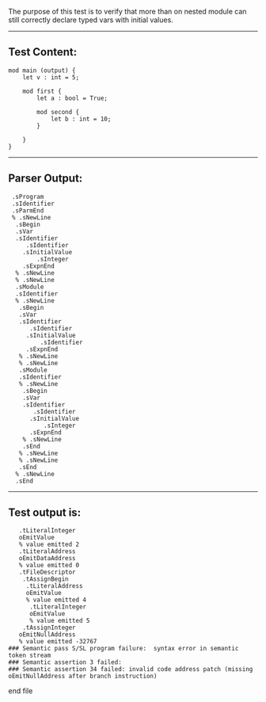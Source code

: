 The purpose of this test is to verify that more than on nested module can still correctly declare typed vars with initial values.

-------------------------


Test Content: 
-------------------------
```
mod main (output) {
    let v : int = 5;

    mod first {
        let a : bool = True;

        mod second {
            let b : int = 10;
        }

    }
}
```
------------------------


Parser Output: 
-------------------------
```
 .sProgram
 .sIdentifier
 .sParmEnd
 % .sNewLine
  .sBegin
  .sVar
  .sIdentifier
     .sIdentifier
    .sInitialValue
        .sInteger
    .sExpnEnd
  % .sNewLine
  % .sNewLine
  .sModule
  .sIdentifier
  % .sNewLine
   .sBegin
   .sVar
   .sIdentifier
      .sIdentifier
     .sInitialValue
         .sIdentifier
     .sExpnEnd
   % .sNewLine
   % .sNewLine
   .sModule
   .sIdentifier
   % .sNewLine
    .sBegin
    .sVar
    .sIdentifier
       .sIdentifier
      .sInitialValue
          .sInteger
      .sExpnEnd
    % .sNewLine
    .sEnd
   % .sNewLine
   % .sNewLine
   .sEnd
  % .sNewLine
  .sEnd

```
------------------------

Test output is: 
-------------------------
```
   .tLiteralInteger
   oEmitValue
   % value emitted 2
   .tLiteralAddress
   oEmitDataAddress
   % value emitted 0
   .tFileDescriptor
    .tAssignBegin
     .tLiteralAddress
     oEmitValue
     % value emitted 4
      .tLiteralInteger
      oEmitValue
      % value emitted 5
    .tAssignInteger
   oEmitNullAddress
   % value emitted -32767
### Semantic pass S/SL program failure:  syntax error in semantic token stream
### Semantic assertion 3 failed: 
### Semantic assertion 34 failed: invalid code address patch (missing oEmitNullAddress after branch instruction)

```



end file
